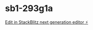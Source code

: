 # sb1-293g1a

[Edit in StackBlitz next generation editor ⚡️](https://stackblitz.com/~/github.com/Hasnain4700/sb1-293g1a)